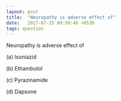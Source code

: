 ```yaml
---
layout: post
title:  "Neuropathy is adverse effect of"
date:   2017-07-25 09:50:46 +0530
tags: question
---
```

Neuropathy is adverse effect of 

(a) Isoniazid 

(b) Ethambutol 

(c) Pyrazinamide 

(d) Dapsone
